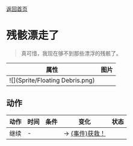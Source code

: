 [返回首页](index.md)  
# 残骸漂走了  
> 真可惜，我现在够不到那些漂浮的残骸了。  
  
  属性  |   图片   
 ----  |  ----:   
   |  ![](Sprite/Floating Debris.png)   
  
## 动作  
动作  |  时间  |  条件  |  变化  |  状态  
----  |  ----  |  ----  |  ----  |  ----  
继续  |  -  |    |  → [(事件)获救！](Event_ShipEscape.md)<br>  |    
